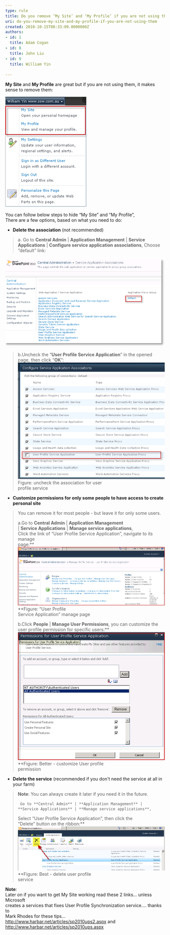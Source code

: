 ```yaml
---
type: rule
title: Do you remove ‘My Site’ and ‘My Profile’ if you are not using them?
uri: do-you-remove-my-site-and-my-profile-if-you-are-not-using-them
created: 2010-10-15T08:33:09.0000000Z
authors:
- id: 1
  title: Adam Cogan
- id: 8
  title: John Liu
- id: 9
  title: William Yin

---
```


**My Site** and **My Profile** are great but if you are not using them, it makes sense to remove them:

![Links need to be hidden](LinksNeedToBeRemove.png)

You can follow below steps to hide “My Site” and “My Profile”,
<br>There are a few options, based on what you need to do:


- **Delete the association** (not recommended)<br>    

> a. Go to **Central Admin**     | **Application Management** | **Service Applications**     | **Configure service application associations**, 
>      Choose “default” link:     
> 
![Choose “default” link](RemoveAssociation.png)
> 
> b.Uncheck the “**User Profile Service Application**”  in the     opened page, then click “**OK**”:
![](RemoveAssociation2.png)
> Figure: uncheck the association for user<br>    profile service
- **Customize permissions for only some people to have access to create personal site**

> You can remove it for most people - but leave it for only some users.
> 
> a.Go to **Central Admin** | **Application Management**<br>    | **Service Applications** | **Manage service applications**,
> <br>    Click the link of “User Profile Service Application”, navigate to its manage<br>    page:**
![](UserProfileServiceManagePage.png)
> **Figure: “User Profile<br>    Service Application” manage page
> 
> b.Click     **People** | **Manage User Permissions**, you can     customize the user profile permission for specific users:**
![](CustomUserProfileServicePermission.png)
> **Figure: Better - customize User profile<br>    permission
- **Delete the service** (recommended if you don't need the service at all in your farm)<br>    

> **Note**: You can always create it later if you need it in the     future.
> 
>      Go to **Central Admin** | **Application Management** |     **Service Applications** | **Manage service applications**,
> 
> Select “User Profile Service Application”, then click the<br>    “Delete” button on the ribbon:**
![](DeleteUserProfileService.png)
> **Figure: Best - delete user profile<br>    service


**Note**:<br>    Later on if you want to get My Site working read these 2 links… unless Microsoft<br>    creates a services that fixes User Profile Synchronization service…. thanks to<br>    Mark Rhodes for these tips…
http://www.harbar.net/articles/sp2010ups2.aspx    and http://www.harbar.net/articles/sp2010ups.aspx
